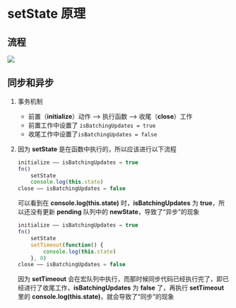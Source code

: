 # setState 原理

## 流程

![](https://cdn.jsdelivr.net/gh/kingmusi/blogImages/img/2020.12.18.png)

## 同步和异步

1. 事务机制

   - 前置（**initialize**）动作 ——> 执行函数 ——> 收尾（**close**）工作
   - 前置工作中设置了 `isBatchingUpdates = true`
   - 收尾工作中设置了`isBatchingUpdates = false`

2. 因为 **setState** 是在函数中执行的，所以应该进行以下流程

   ```js
   initialize —— isBatchingUpdates = true
   fn()
       setState
       console.log(this.state)
   close —— isBatchingUpdates = false
   ```

   可以看到在 **console.log(this.state)** 时，**isBatchingUpdates** 为 **true**，所以还没有更新 **pending** 队列中的 **newState**，导致了“异步”的现象

   ```js
   initialize —— isBatchingUpdates = true
   fn()
       setState
       setTimeout(function() {
           console.log(this.state)
       }, 0)
   close —— isBatchingUpdates = false
   ```

   因为 **setTimeout** 会在宏队列中执行，而那时候同步代码已经执行完了，即已经进行了收尾工作，**isBatchingUpdates** 为 **false** 了，再执行 **setTimeout** 里的 **console.log(this.state)**，就会导致了“同步”的现象